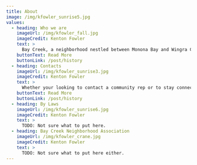 ```yaml
---
title: About
image: /img/kfowler_sunrise5.jpg
values:
  - heading: Who we are
    imageUrl: /img/kfowler_fall.jpg
    imageCredit: Kenton Fowler
    text: >
      Bay Creek, a neighborhood nestled between Monona Bay and Wingra Creek located on the near south side of Madison, Wisconsin. The name Bay Creek was chosen to reflect the fact that the borders of this neighborhood are almost entirely water. We got new water in our midst some years ago; the city pool opened in 2006.
    buttonText: Read More
    buttonLink: /post/history
  - heading: Contacts
    imageUrl: /img/kfowler_sunrise3.jpg
    imageCredit: Kenton Fowler
    text: >
      Whether your looking to contact a community rep or to stay connected with the neighborhood, check out our contacts page for the latest.
    buttonText: Read More
    buttonLink: /post/history      
  - heading: By Laws
    imageUrl: /img/kfowler_sunrise6.jpg
    imageCredit: Kenton Fowler
    text: >
      TODO: Not sure what to put here.
  - heading: Bay Creek Neighborhood Association
    imageUrl: /img/kfowler_crane.jpg
    imageCredit: Kenton Fowler
    text: >
      TODO: Not sure what to put here either.
---
```

